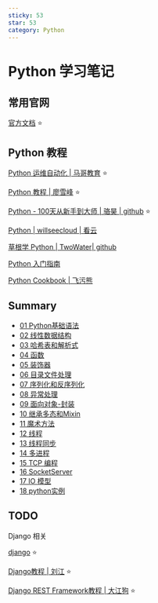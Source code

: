 ```yaml
---
sticky: 53
star: 53
category: Python
---
```

# Python 学习笔记

## 常用官网

[官方文档](https://docs.python.org/zh-cn/3/) :star:



## Python 教程

[Python 运维自动化 | 马哥教育](https://clay-wangzhi.com/code/python/) :star: 

[Python 教程 | 廖雪峰](https://www.liaoxuefeng.com/wiki/1016959663602400) :star:

[Python - 100天从新手到大师 | 骆昊 | github](https://github.com/jackfrued/Python-100-Days) :star:

[Python | willseecloud | 看云](https://www.kancloud.cn/willseecloud/python/1904298)

[草根学 Python | TwoWater| github](https://github.com/TwoWater/Python)

[Python 入门指南](http://www.pythondoc.com/pythontutorial3/index.html)

[Python Cookbook | 飞污熊](https://python3-cookbook.readthedocs.io/zh_CN/latest/index.html)



## Summary

* [01 Python基础语法](python-basic-grammar.md)
* [02 线性数据结构](python-linear-data-structure.md)
* [03 哈希表和解析式](python-ha-tables-analytic-expre.md)
* [04 函数](python-function.md)
* [05 装饰器](python-decorator.md)
* [06 目录文件处理](python-dir-file-pro.md)
* [07 序列化和反序列化](python-serialize.md)
* [08 异常处理](python-exception.md)
* [09 面向对象-封装](python-oo-package.md)
* [10 继承多态和Mixin](python-oo-inher-pol.md)
* [11 魔术方法](python-magic.md)
* [12 线程](python-thread.md)
* [13 线程同步](python-thread-sync.md)
* [14 多进程](python-gil-multiprocessing.md)
* [15 TCP 编程](python-tcp-pg.md)
* [16 SocketServer](python-socketserver.md)
* [17 IO 模型](python-io-model.md)
* [18 python实例](python-instance.md)

## TODO

Django 相关

[django](https://docs.djangoproject.com/zh-hans/) :star:

[Django教程 | 刘江](https://www.liujiangblog.com/course/django/) :star:

[Django REST Framework教程 | 大江狗](https://pythondjango.cn/django/rest-framework-tutorials) :star:

